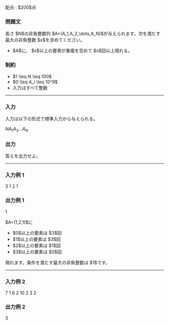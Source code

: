 
<div>

<span>

<span>

<p>
配点 : $200$点
</p>

<div>

<section>

### **問題文**

<p>
長さ $N$の非負整数列 $A=(A_1,A_2,\dots,A_N)$が与えられます。次を満たす最大の非負整数 $x$を求めてください。
</p>

<ul>

<li>
$A$に、 $x$以上の要素が重複を含めて $x$回以上現れる。
</li>

</ul>

</section>

</div>

<div>

<section>

### **制約**

<ul>

<li>
$1 \leq N \leq 100$
</li>

<li>
$0 \leq A_i \leq 10^9$
</li>

<li>
入力はすべて整数
</li>

</ul>

</section>

</div>

---

<div>

<div>

<section>

### **入力**

<p>
入力は以下の形式で標準入力から与えられる。
</p>

<div>

$N$$A_1$$A_2$$\dots$$A_N$
</div>

</section>

</div>

<div>

<section>

### **出力**

<p>
答えを出力せよ。
</p>

</section>

</div>

</div>

---

<div>

<section>

### **入力例 1**

<div>

3
1 2 1

</div>

</section>

</div>

<div>

<section>

### **出力例 1**

<div>

1

</div>

<p>
$A=(1,2,1)$に
</p>

<ul>

<li>
$0$以上の要素は $3$回
</li>

<li>
$1$以上の要素は $3$回
</li>

<li>
$2$以上の要素は $1$回
</li>

<li>
$3$以上の要素は $0$回
</li>

</ul>

<p>
現れます。条件を満たす最大の非負整数は $1$です。
</p>

</section>

</div>

---

<div>

<section>

### **入力例 2**

<div>

7
1 6 2 10 2 3 2

</div>

</section>

</div>

<div>

<section>

### **出力例 2**

<div>

3

</div>

</section>

</div>

</span>

</span>

</div>
